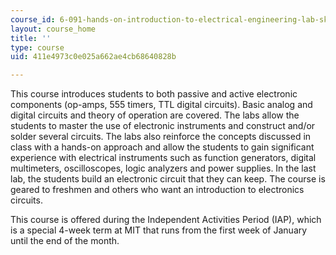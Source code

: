 ```yaml
---
course_id: 6-091-hands-on-introduction-to-electrical-engineering-lab-skills-january-iap-2008
layout: course_home
title: ''
type: course
uid: 411e4973c0e025a662ae4cb68640828b

---
```

This course introduces students to both passive and active electronic components (op-amps, 555 timers, TTL digital circuits). Basic analog and digital circuits and theory of operation are covered. The labs allow the students to master the use of electronic instruments and construct and/or solder several circuits. The labs also reinforce the concepts discussed in class with a hands-on approach and allow the students to gain significant experience with electrical instruments such as function generators, digital multimeters, oscilloscopes, logic analyzers and power supplies. In the last lab, the students build an electronic circuit that they can keep. The course is geared to freshmen and others who want an introduction to electronics circuits.

This course is offered during the Independent Activities Period (IAP), which is a special 4-week term at MIT that runs from the first week of January until the end of the month.
